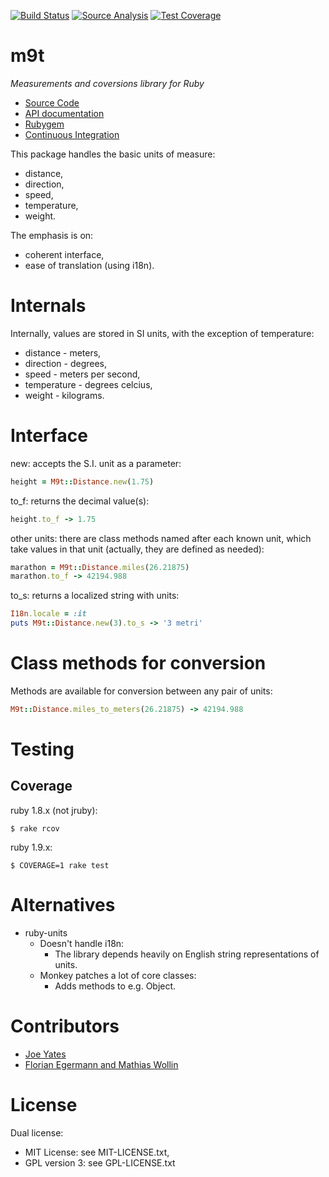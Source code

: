[![Build Status](https://secure.travis-ci.org/joeyates/m9t.png)][Continuous Integration]
[![Source Analysis](https://codeclimate.com/github/joeyates/m9t/badges/gpa.svg)](https://codeclimate.com/github/joeyates/imap-backup)
[![Test Coverage](https://codeclimate.com/github/joeyates/m9t/badges/coverage.svg)](https://codeclimate.com/github/joeyates/imap-backup/coverage)

# m9t

*Measurements and coversions library for Ruby*

  * [Source Code]
  * [API documentation]
  * [Rubygem]
  * [Continuous Integration]

[Source Code]: https://github.com/joeyates/m9t "Source code at GitHub"
[API documentation]: http://rubydoc.info/gems/m9t/frames "RDoc API Documentation at Rubydoc.info"
[Rubygem]: http://rubygems.org/gems/m9t "Ruby gem at rubygems.org"
[Continuous Integration]: http://travis-ci.org/joeyates/m9t "Build status by Travis-CI"

This package handles the basic units of measure:

- distance,
- direction,
- speed,
- temperature,
- weight.

The emphasis is on:

- coherent interface,
- ease of translation (using i18n).

Internals
=========

Internally, values are stored in SI units, with the exception of temperature:

- distance - meters,
- direction - degrees,
- speed - meters per second,
- temperature - degrees celcius,
- weight - kilograms.

Interface
=========

new: accepts the S.I. unit as a parameter:

```ruby
height = M9t::Distance.new(1.75)
```

to_f: returns the decimal value(s):

```ruby
height.to_f -> 1.75
```

other units:
there are class methods named after each known unit,
which take values in that unit
(actually, they are defined as needed):

```ruby
marathon = M9t::Distance.miles(26.21875)
marathon.to_f -> 42194.988
```

to_s: returns a localized string with units:

```ruby
I18n.locale = :it
puts M9t::Distance.new(3).to_s -> '3 metri'
```

Class methods for conversion
============================

Methods are available for conversion between any pair of units:

```ruby
M9t::Distance.miles_to_meters(26.21875) -> 42194.988
```

Testing
=======

Coverage
--------

ruby 1.8.x (not jruby):

```shell
$ rake rcov
```

ruby 1.9.x:

```shell
$ COVERAGE=1 rake test
```

Alternatives
============

- ruby-units
  - Doesn't handle i18n:
    - The library depends heavily on English string representations of units.
  - Monkey patches a lot of core classes:
    - Adds methods to e.g. Object.

Contributors
============

* [Joe Yates](https://github.com/joeyates)
* [Florian Egermann and Mathias Wollin](https://github.com/math)

License
=======

Dual license:

- MIT License: see MIT-LICENSE.txt,
- GPL version 3: see GPL-LICENSE.txt

